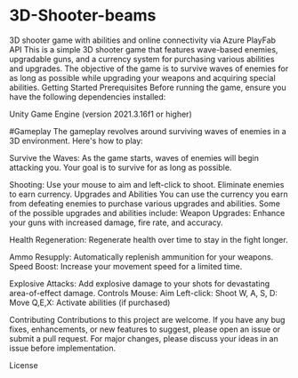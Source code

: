 # 3D-Shooter-beams
3D shooter game with abilities and online connectivity via Azure PlayFab API
This is a simple 3D shooter game that features wave-based enemies, upgradable guns, and a currency system for purchasing various abilities and upgrades. The objective of the game is to survive waves of enemies for as long as possible while upgrading your weapons and acquiring special abilities.
Getting Started
Prerequisites
Before running the game, ensure you have the following dependencies installed:

Unity Game Engine (version 2021.3.16f1 or higher)

#Gameplay
The gameplay revolves around surviving waves of enemies in a 3D environment. Here's how to play:

Survive the Waves: As the game starts, waves of enemies will begin attacking you. Your goal is to survive for as long as possible.

Shooting: Use your mouse to aim and left-click to shoot. Eliminate enemies to earn currency.
Upgrades and Abilities
You can use the currency you earn from defeating enemies to purchase various upgrades and abilities. Some of the possible upgrades and abilities include:
Weapon Upgrades: Enhance your guns with increased damage, fire rate, and accuracy.

Health Regeneration: Regenerate health over time to stay in the fight longer.

Ammo Resupply: Automatically replenish ammunition for your weapons.
Speed Boost: Increase your movement speed for a limited time.

Explosive Attacks: Add explosive damage to your shots for devastating area-of-effect damage.
Controls
Mouse: Aim
Left-click: Shoot
W, A, S, D: Move
Q,E,X: Activate abilities (if purchased)

Contributing
Contributions to this project are welcome. If you have any bug fixes, enhancements, or new features to suggest, please open an issue or submit a pull request. For major changes, please discuss your ideas in an issue before implementation.

License
